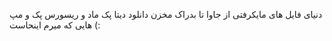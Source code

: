 دنیای فایل های مایکرفتی از جاوا تا بدراک
مخزن دانلود دیتا پک ماد و ریسورس پک و مپ هایی که میرم اینحاست (:
